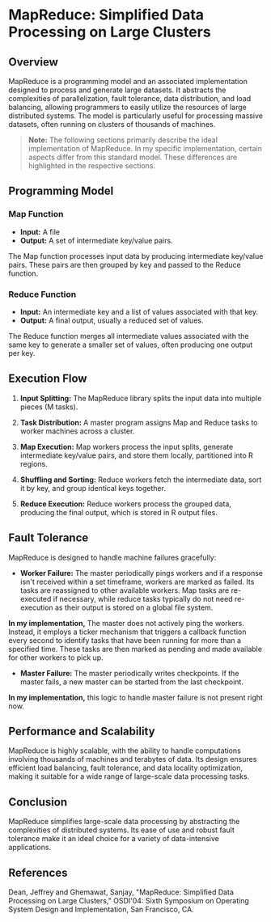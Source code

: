 # MapReduce: Simplified Data Processing on Large Clusters

## Overview
MapReduce is a programming model and an associated implementation designed to process and generate large datasets. It abstracts the complexities of parallelization, fault tolerance, data distribution, and load balancing, allowing programmers to easily utilize the resources of large distributed systems. The model is particularly useful for processing massive datasets, often running on clusters of thousands of machines.

> **Note:** The following sections primarily describe the ideal implementation of MapReduce. In my specific implementation, certain aspects differ from this standard model. These differences are highlighted in the respective sections.

## Programming Model

### Map Function
- **Input:** A file
- **Output:** A set of intermediate key/value pairs.

The Map function processes input data by producing intermediate key/value pairs. These pairs are then grouped by key and passed to the Reduce function.

### Reduce Function
- **Input:** An intermediate key and a list of values associated with that key.
- **Output:** A final output, usually a reduced set of values.

The Reduce function merges all intermediate values associated with the same key to generate a smaller set of values, often producing one output per key.

## Execution Flow

1. **Input Splitting:** The MapReduce library splits the input data into multiple pieces (M tasks).

2. **Task Distribution:** A master program assigns Map and Reduce tasks to worker machines across a cluster.

3. **Map Execution:** Map workers process the input splits, generate intermediate key/value pairs, and store them locally, partitioned into R regions.

4. **Shuffling and Sorting:** Reduce workers fetch the intermediate data, sort it by key, and group identical keys together.

5. **Reduce Execution:** Reduce workers process the grouped data, producing the final output, which is stored in R output files.

## Fault Tolerance
MapReduce is designed to handle machine failures gracefully:

- **Worker Failure:** The master periodically pings workers and if a response isn't received within a set timeframe, workers are marked as failed. Its tasks are reassigned to other available workers. Map tasks are re-executed if necessary, while reduce tasks typically do not need re-execution as their output is stored on a global file system.
  
**In my implementation,** The master does not actively ping the workers. Instead, it employs a ticker mechanism that triggers a callback function every second to identify tasks that have been running for more than a specified time. These tasks are then marked as pending and made available for other workers to pick up.

- **Master Failure:** The master periodically writes checkpoints. If the master fails, a new master can be started from the last checkpoint.

**In my implementation,** this logic to handle master failure is not present right now.

## Performance and Scalability
MapReduce is highly scalable, with the ability to handle computations involving thousands of machines and terabytes of data. Its design ensures efficient load balancing, fault tolerance, and data locality optimization, making it suitable for a wide range of large-scale data processing tasks.

## Conclusion
MapReduce simplifies large-scale data processing by abstracting the complexities of distributed systems. Its ease of use and robust fault tolerance make it an ideal choice for a variety of data-intensive applications.

## References
Dean, Jeffrey and Ghemawat, Sanjay, "MapReduce: Simplified Data Processing on Large Clusters," OSDI'04: Sixth Symposium on Operating System Design and Implementation, San Francisco, CA.
